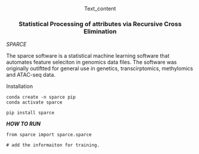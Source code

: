 <p style="text-align: center;">Text_content</p>

<h3 style="text-align: center;">Statistical Processing of attributes via Recursive Cross Elimination</h3>


*SPARCE*

The sparce software is a statistical machine learning software that automates
feature seleciton in genomics data files. The software was originally outiftted
for general use in genetics, transcirptomics, methylomics and ATAC-seq data.

Installation

```{python}
conda create -n sparce pip
conda activate sparce
```

```{python}
pip install sparce
```


***HOW TO RUN***

```{python}
from sparce import sparce.sparce 

# add the informaiton for training.


```
